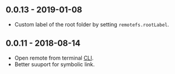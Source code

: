 ## 0.0.13 - 2019-01-08
* Custom label of the root folder by setting `remotefs.rootLabel`.

## 0.0.11 - 2018-08-14
* Open remote from terminal [CLI](https://github.com/liximomo/vscode-remote-fs#cli).
* Better suuport for symbolic link.

